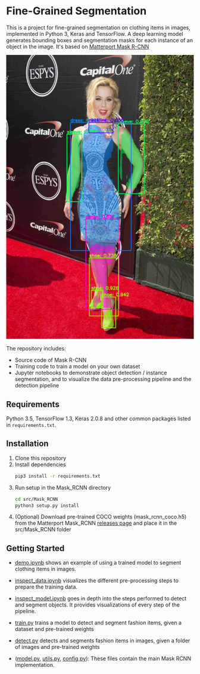 # Fine-Grained Segmentation

This is a project for fine-grained segmentation on clothing items in images, implemented in Python 3, Keras and TensorFlow. A deep learning model generates bounding boxes and segmentation masks for each instance of an object in the image. It's based on [Matterport Mask R-CNN](https://github.com/matterport/Mask_RCNN)

![Fine-Grained Segmentation Sample](assets/sample.png)

The repository includes:
* Source code of Mask R-CNN 
* Training code to train a model on your own dataset
* Jupyter notebooks to demonstrate object detection / instance segmentation, and to visualize the data pre-processing pipeline and the detection pipeline

## Requirements

Python 3.5, TensorFlow 1.3, Keras 2.0.8 and other common packages listed in `requirements.txt`.

## Installation

1. Clone this repository
2. Install dependencies
   ```bash
   pip3 install -r requirements.txt
   ```
3. Run setup in the Mask_RCNN directory
    ```bash
    cd src/Mask_RCNN
	python3 setup.py install
    ``` 
4. (Optional) Download pre-trained COCO weights (mask_rcnn_coco.h5) from the Matterport Mask_RCNN [releases page](https://github.com/matterport/Mask_RCNN/releases) and place it in the src/Mask_RCNN folder

## Getting Started

* [demo.ipynb](notebooks/demo.ipynb) shows an example of using a trained model to segment clothing items in images.

* [inspect_data.ipynb](notebooks/inspect_data.ipynb) visualizes the different pre-processing steps to prepare the training data.

* [inspect_model.ipynb](notebooks/inspect_model.ipynb) goes in depth into the steps performed to detect and segment objects. It provides visualizations of every step of the pipeline.

* [train.py](src/model/train.py) trains a model to detect and segment fashion items, given a dataset and pre-trained weights

* [detect.py](src/model/detect.py) detects and segments fashion items in images, given a folder of images and pre-trained weights

* ([model.py](src/Mask_RCNN/mrcnn/model.py), [utils.py](src/Mask_RCNN/mrcnn/utils.py), [config.py](src/Mask_RCNN/mrcnn/config.py)): These files contain the main Mask RCNN implementation. 



